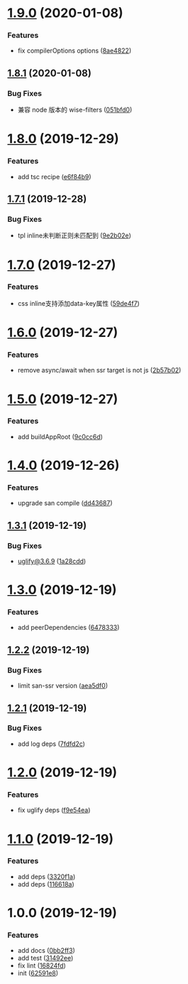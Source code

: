 # [1.9.0](https://github.com/searchfe/makit-plugin/compare/v1.8.1...v1.9.0) (2020-01-08)


### Features

* fix compilerOptions options ([8ae4822](https://github.com/searchfe/makit-plugin/commit/8ae4822d67e8a0b0155c80cda65f8fce413c0cb8))

## [1.8.1](https://github.com/searchfe/makit-plugin/compare/v1.8.0...v1.8.1) (2020-01-08)


### Bug Fixes

* 兼容 node 版本的 wise-filters ([051bfd0](https://github.com/searchfe/makit-plugin/commit/051bfd0843f115eb64d4e5feb0e3f2916467a449))

# [1.8.0](https://github.com/searchfe/makit-plugin/compare/v1.7.1...v1.8.0) (2019-12-29)


### Features

* add tsc recipe ([e6f84b9](https://github.com/searchfe/makit-plugin/commit/e6f84b9cde77225a2a8f447867a7027e4bd8fbfe))

## [1.7.1](https://github.com/searchfe/makit-plugin/compare/v1.7.0...v1.7.1) (2019-12-28)


### Bug Fixes

* tpl inline未判断正则未匹配到 ([9e2b02e](https://github.com/searchfe/makit-plugin/commit/9e2b02e4427f695e521c3ab4b0fbccc74b8f0728))

# [1.7.0](https://github.com/searchfe/makit-plugin/compare/v1.6.0...v1.7.0) (2019-12-27)


### Features

* css inline支持添加data-key属性 ([59de4f7](https://github.com/searchfe/makit-plugin/commit/59de4f78d4e8d8f7052ceb56da965621e4dcd227))

# [1.6.0](https://github.com/searchfe/makit-plugin/compare/v1.5.0...v1.6.0) (2019-12-27)


### Features

* remove async/await when ssr target is not js ([2b57b02](https://github.com/searchfe/makit-plugin/commit/2b57b02e5dec9646ab0e3a0ed16d09cbd027408e))

# [1.5.0](https://github.com/searchfe/makit-plugin/compare/v1.4.0...v1.5.0) (2019-12-27)


### Features

* add buildAppRoot ([9c0cc6d](https://github.com/searchfe/makit-plugin/commit/9c0cc6da2bdce69d660b705a46a7f5dce2bad7fe))

# [1.4.0](https://github.com/searchfe/makit-plugin/compare/v1.3.1...v1.4.0) (2019-12-26)


### Features

* upgrade san compile ([dd43687](https://github.com/searchfe/makit-plugin/commit/dd4368772085887bcab98a080283d821259fc9b9))

## [1.3.1](https://github.com/searchfe/makit-plugin/compare/v1.3.0...v1.3.1) (2019-12-19)


### Bug Fixes

* uglify@3.6.9 ([1a28cdd](https://github.com/searchfe/makit-plugin/commit/1a28cdde86c30cb0701fc52165799ca5c7953070))

# [1.3.0](https://github.com/searchfe/makit-plugin/compare/v1.2.2...v1.3.0) (2019-12-19)


### Features

* add peerDependencies ([6478333](https://github.com/searchfe/makit-plugin/commit/64783334749c7c336c660a1f902014d17b73e2fb))

## [1.2.2](https://github.com/searchfe/makit-plugin/compare/v1.2.1...v1.2.2) (2019-12-19)


### Bug Fixes

* limit san-ssr version ([aea5df0](https://github.com/searchfe/makit-plugin/commit/aea5df05d3fb49ade5614f90585a8e6b65823b81))

## [1.2.1](https://github.com/searchfe/makit-plugin/compare/v1.2.0...v1.2.1) (2019-12-19)


### Bug Fixes

* add log deps ([7fdfd2c](https://github.com/searchfe/makit-plugin/commit/7fdfd2ce820df4e82d0dcae775b29d3f534e0ed6))

# [1.2.0](https://github.com/searchfe/makit-plugin/compare/v1.1.0...v1.2.0) (2019-12-19)


### Features

* fix uglify deps ([f9e54ea](https://github.com/searchfe/makit-plugin/commit/f9e54ea7727025b12e7a98fd6b61be403127f204))

# [1.1.0](https://github.com/searchfe/makit-plugin/compare/v1.0.0...v1.1.0) (2019-12-19)


### Features

* add deps ([3320f1a](https://github.com/searchfe/makit-plugin/commit/3320f1a225fe4eff2465dee5837ea9d175243311))
* add deps ([116618a](https://github.com/searchfe/makit-plugin/commit/116618afb4126ada163ed8c4fb8caed5e178fc8e))

# 1.0.0 (2019-12-19)


### Features

* add docs ([0bb2ff3](https://github.com/searchfe/makit-plugin/commit/0bb2ff357f0d279d89f1e8391c807b409dcf1d79))
* add test ([31492ee](https://github.com/searchfe/makit-plugin/commit/31492ee3c7adb72a71cf2315f2bb9b74483ecb70))
* fix lint ([16824fd](https://github.com/searchfe/makit-plugin/commit/16824fd1983a161d42ba642831cc081e5c012df2))
* init ([62591e8](https://github.com/searchfe/makit-plugin/commit/62591e8dbba51bac85cc95aca521bc5b9ff7af1f))
